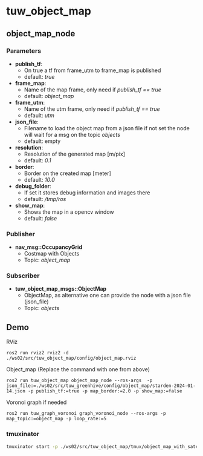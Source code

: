 # tuw_object_map
## object_map_node
### Parameters
* __publish_tf__: 
  * On true a tf from frame_utm to frame_map is published
  * default: *true*
* __frame_map__: 
  * Name of the map frame, only need if *publish_tf == true*
  * default: *object_map*
* __frame_utm__: 
  * Name of the utm frame, only need if *publish_tf == true*
  * default: *utm*
* __json_file__: 
  * Filename to load the object map from a json file if not set the node will wait for a msg on the topic *objects*
  * default: empty
* __resolution__: 
  * Resolution of the generated map [m/pix]
  * default: *0.1*
* __border__: 
  * Border on the created map [meter]
  * default: *10.0*
* __debug_folder__: 
  * If set it stores debug information and images there
  * default: */tmp/ros*
* __show_map__: 
  * Shows the map in a opencv window
  * default: *false*
### Publisher
* __nav_msg::OccupancyGrid__
  * Costmap with Objects 
  * Topic: *object_map*
### Subscriber
* __tuw_object_map_msgs::ObjectMap__
  * ObjectMap, as alternative one can provide the node with a json file (json_file)
  * Topic: *objects*

## Demo
RViz
```
ros2 run rviz2 rviz2 -d ./ws02/src/tuw_object_map/config/object_map.rviz
```

Object_map (Replace the command with one from above)
```
ros2 run tuw_object_map object_map_node --ros-args  -p json_file:=./ws02/src/tuw_greenhive/config/object_map/starden-2024-01-14.json -p publish_tf:=true -p map_border:=2.0 -p show_map:=false
```

Voronoi graph if needed
```
ros2 run tuw_graph_voronoi graph_voronoi_node --ros-args -p map_topic:=object_map -p loop_rate:=5
```


### tmuxinator
```bash
tmuxinator start -p ./ws02/src/tuw_object_map/tmux/object_map_with_satelitt_image.yml
```